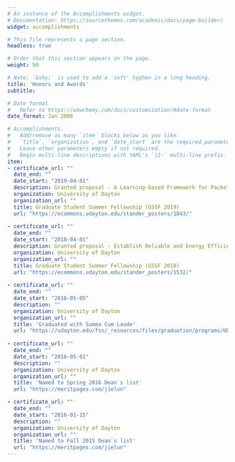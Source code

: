 ```yaml
---
# An instance of the Accomplishments widget.
# Documentation: https://sourcethemes.com/academic/docs/page-builder/
widget: accomplishments

# This file represents a page section.
headless: true

# Order that this section appears on the page.
weight: 50

# Note: `&shy;` is used to add a 'soft' hyphen in a long heading.
title: 'Honors and Awards'
subtitle:

# Date format
#   Refer to https://wowchemy.com/docs/customization/#date-format
date_format: Jan 2006

# Accomplishments.
#   Add/remove as many `item` blocks below as you like.
#   `title`, `organization`, and `date_start` are the required parameters.
#   Leave other parameters empty if not required.
#   Begin multi-line descriptions with YAML's `|2-` multi-line prefix.
item:
- certificate_url: ""
  date_end: ""
  date_start: "2019-04-01"
  description: Granted proposal - A Learning-based Framework for Packet Classification and Network Traffic Flow Clustering in SDN Access Gateways
  organization: University of Dayton
  organization_url: ""
  title: Graduate Student Summer Fellowship (GSSF 2019)
  url: "https://ecommons.udayton.edu/stander_posters/1843/"
  
- certificate_url: ""
  date_end: ""
  date_start: "2018-04-01"
  description: Granted proposal - Establish Reliable and Energy Efficient Public Safety Communication Networks using Future Smart Infrastructure
  organization: University of Dayton
  organization_url: ""
  title: Graduate Student Summer Fellowship (GSSF 2018)
  url: "https://ecommons.udayton.edu/stander_posters/1532/"
  
- certificate_url: ""
  date_end: ""
  date_start: "2016-05-05"
  description: ""
  organization: University of Dayton
  organization_url: ""
  title: 'Graduated with Summa Cum Laude'
  url: "https://udayton.edu/fss/_resources/files/graduation/programs/UDMayCommProgram2016AllFinal.pdf"
  
- certificate_url: ""
  date_end: ""
  date_start: "2016-05-01"
  description: ""
  organization: University of Dayton
  organization_url: ""
  title: 'Named to Spring 2016 Dean`s list'
  url: "https://meritpages.com/jielun"

- certificate_url: ""
  date_end: ""
  date_start: "2016-01-15"
  description: ""
  organization: University of Dayton
  organization_url: ""
  title: 'Named to Fall 2015 Dean`s list'
  url: "https://meritpages.com/jielun"
---
```

